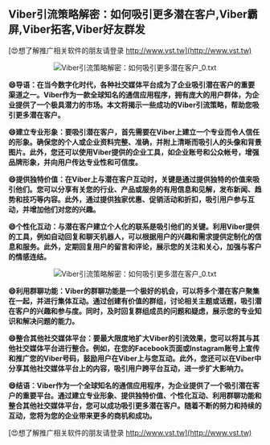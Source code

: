 ## **Viber引流策略解密：如何吸引更多潜在客户,Viber霸屏,Viber拓客,Viber好友群发**

[😍想了解推广相关软件的朋友请登录 http://www.vst.tw](http://www.vst.tw)

 <center><img src="https://vst.tw/MP4/tuiguang/png/5.png" alt="Viber引流策略解密：如何吸引更多潜在客户_0.txt"></center>

**😄导语：在当今数字化时代，各种社交媒体平台成为了企业吸引潜在客户的重要渠道之一。Viber作为一款全球知名的通信应用程序，拥有庞大的用户群体，为企业提供了一个极具潜力的市场。本文将揭示一些成功的Viber引流策略，帮助您吸引更多潜在客户。**

**😄建立专业形象：要吸引潜在客户，首先需要在Viber上建立一个专业而令人信任的形象。确保您的个人或企业资料完整、准确，并附上清晰而吸引人的头像和背景图片。此外，您还可以使用Viber提供的企业工具，如企业账号和公众帐号，增强品牌形象，并向用户传达专业性和可信度。**

**😄提供独特价值：在Viber上与潜在客户互动时，关键是通过提供独特的价值来吸引他们。您可以分享有关您的行业、产品或服务的有用信息和见解，发布新闻、趋势和技巧等内容。此外，通过提供独家优惠、促销活动和折扣，吸引用户参与互动，并增加他们对您的兴趣。**

**😄个性化互动：与潜在客户建立个人化的联系是吸引他们的关键。利用Viber提供的工具，例如自动回复和聊天机器人，可以根据用户的兴趣和需求提供定制化的信息和服务。此外，定期回复用户的留言和评论，展示您的关注和关心，加强与客户的情感连结。**

 <center><img src="https://vst.tw/MP4/tuiguang/png/6.png" alt="Viber引流策略解密：如何吸引更多潜在客户_0.txt"></center>

**😄利用群聊功能：Viber的群聊功能是一个极好的机会，可以将多个潜在客户聚集在一起，并进行集体互动。通过创建有价值的群组，讨论相关主题或话题，吸引潜在客户的兴趣和参与度。同时，及时回复群组成员的问题和疑虑，展示您的专业知识和解决问题的能力。**

**😄整合其他社交媒体平台：要最大限度地扩大Viber的引流效果，您可以将其与其他社交媒体平台进行整合。例如，在您的Facebook页面或Instagram账号上宣传和推广您的Viber号码，鼓励用户在Viber上与您互动。此外，您还可以在Viber中分享其他社交媒体平台上的内容，吸引用户跨平台互动，进一步扩大影响力。**

**😄结语：Viber作为一个全球知名的通信应用程序，为企业提供了一个吸引潜在客户的重要平台。通过建立专业形象、提供独特价值、个性化互动、利用群聊功能和整合其他社交媒体平台，您可以成功吸引更多潜在客户。随着不断的努力和持续的互动，您将为您的企业带来更多的商机和成功。**

[😍想了解推广相关软件的朋友请登录 http://www.vst.tw](http://www.vst.tw)



